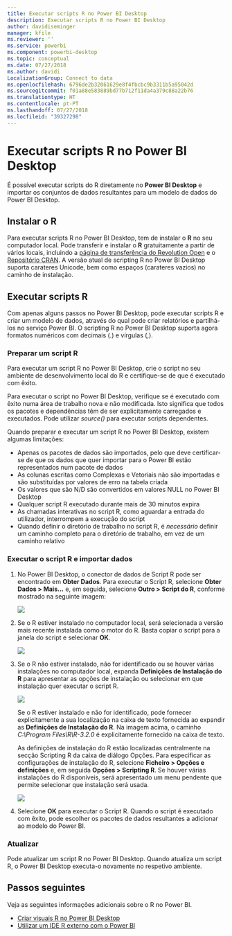 ```yaml
---
title: Executar scripts R no Power BI Desktop
description: Executar scripts R no Power BI Desktop
author: davidiseminger
manager: kfile
ms.reviewer: ''
ms.service: powerbi
ms.component: powerbi-desktop
ms.topic: conceptual
ms.date: 07/27/2018
ms.author: davidi
LocalizationGroup: Connect to data
ms.openlocfilehash: 6796de2b32061629e8f4fbcbc9b3311b5a95042d
ms.sourcegitcommit: f01a88e583889bd77b712f11da4a379c88a22b76
ms.translationtype: HT
ms.contentlocale: pt-PT
ms.lasthandoff: 07/27/2018
ms.locfileid: "39327298"
---
```

# <a name="run-r-scripts-in-power-bi-desktop"></a>Executar scripts R no Power BI Desktop
É possível executar scripts do R diretamente no **Power BI Desktop** e importar os conjuntos de dados resultantes para um modelo de dados do Power BI Desktop.

## <a name="install-r"></a>Instalar o R
Para executar scripts R no Power BI Desktop, tem de instalar o **R** no seu computador local. Pode transferir e instalar o **R** gratuitamente a partir de vários locais, incluindo a [página de transferência do Revolution Open](https://mran.revolutionanalytics.com/download/) e o [Repositório CRAN](https://cran.r-project.org/bin/windows/base/). A versão atual de scripting R no Power BI Desktop suporta carateres Unicode, bem como espaços (carateres vazios) no caminho de instalação.

## <a name="run-r-scripts"></a>Executar scripts R
Com apenas alguns passos no Power BI Desktop, pode executar scripts R e criar um modelo de dados, através do qual pode criar relatórios e partilhá-los no serviço Power BI. O scripting R no Power BI Desktop suporta agora formatos numéricos com decimais (.) e vírgulas (,).

### <a name="prepare-an-r-script"></a>Preparar um script R
Para executar um script R no Power BI Desktop, crie o script no seu ambiente de desenvolvimento local do R e certifique-se de que é executado com êxito.

Para executar o script no Power BI Desktop, verifique se é executado com êxito numa área de trabalho nova e não modificada. Isto significa que todos os pacotes e dependências têm de ser explicitamente carregados e executados. Pode utilizar *source()* para executar scripts dependentes.

Quando preparar e executar um script R no Power BI Desktop, existem algumas limitações:

* Apenas os pacotes de dados são importados, pelo que deve certificar-se de que os dados que quer importar para o Power BI estão representados num pacote de dados
* As colunas escritas como Complexas e Vetoriais não são importadas e são substituídas por valores de erro na tabela criada
* Os valores que são N/D são convertidos em valores NULL no Power BI Desktop
* Qualquer script R executado durante mais de 30 minutos expira
* As chamadas interativas no script R, como aguardar a entrada do utilizador, interrompem a execução do script
* Quando definir o diretório de trabalho no script R, é *necessário* definir um caminho completo para o diretório de trabalho, em vez de um caminho relativo

### <a name="run-your-r-script-and-import-data"></a>Executar o script R e importar dados
1. No Power BI Desktop, o conector de dados de Script R pode ser encontrado em **Obter Dados**. Para executar o Script R, selecione **Obter Dados &gt; Mais...** e, em seguida, selecione **Outro &gt; Script do R**, conforme mostrado na seguinte imagem:
   
   ![](media/desktop-r-scripts/r-scripts-1.png)
2. Se o R estiver instalado no computador local, será selecionada a versão mais recente instalada como o motor do R. Basta copiar o script para a janela do script e selecionar **OK**.
   
   ![](media/desktop-r-scripts/r-scripts-2.png)
3. Se o R não estiver instalado, não for identificado ou se houver várias instalações no computador local, expanda **Definições de Instalação do R** para apresentar as opções de instalação ou selecionar em que instalação quer executar o script R.
   
   ![](media/desktop-r-scripts/r-scripts-3.png)
   
   Se o R estiver instalado e não for identificado, pode fornecer explicitamente a sua localização na caixa de texto fornecida ao expandir as **Definições de Instalação do R**. Na imagem acima, o caminho *C:\Program Files\R\R-3.2.0* é explicitamente fornecido na caixa de texto.
   
   As definições de instalação do R estão localizadas centralmente na secção Scripting R da caixa de diálogo Opções. Para especificar as configurações de instalação do R, selecione **Ficheiro > Opções e definições** e, em seguida **Opções > Scripting R**. Se houver várias instalações do R disponíveis, será apresentado um menu pendente que permite selecionar que instalação será usada.
   
   ![](media/desktop-r-scripts/r-scripts-4.png)
4. Selecione **OK** para executar o Script R. Quando o script é executado com êxito, pode escolher os pacotes de dados resultantes a adicionar ao modelo do Power BI.

### <a name="refresh"></a>Atualizar
Pode atualizar um script R no Power BI Desktop. Quando atualiza um script R, o Power BI Desktop executa-o novamente no respetivo ambiente.

## <a name="next-steps"></a>Passos seguintes
Veja as seguintes informações adicionais sobre o R no Power BI.

* [Criar visuais R no Power BI Desktop](desktop-r-visuals.md)
* [Utilizar um IDE R externo com o Power BI](desktop-r-ide.md)

